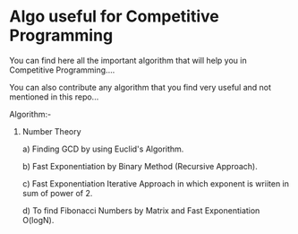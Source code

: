 # Algo useful for Competitive Programming

You can find here all the important algorithm that will help you in Competitive Programming....

You can also contribute any algorithm that you find very useful and not mentioned in this repo...

Algorithm:- 

1) Number Theory

	a) Finding GCD by using Euclid's Algorithm.

	b) Fast Exponentiation by Binary Method (Recursive Approach).

	c) Fast Exponentiation Iterative Approach in which exponent is wriiten in sum of power of 2.

	d) To find Fibonacci Numbers by Matrix and Fast Exponentiation O(logN).
 
